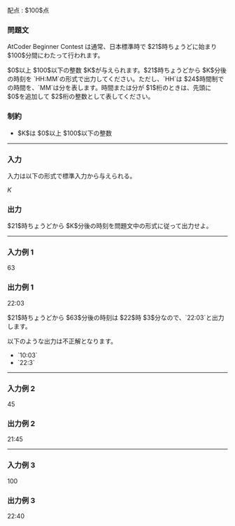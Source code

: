 
<div>

<span>

<span>

<p>
配点 : $100$点
</p>

<div>

<section>

### **問題文**

<p>
AtCoder Beginner Contest は通常、日本標準時で $21$時ちょうどに始まり $100$分間にわたって行われます。
</p>

<p>
$0$以上 $100$以下の整数 $K$が与えられます。$21$時ちょうどから $K$分後の時刻を `HH:MM`の形式で出力してください。ただし、`HH`は $24$時間制での時間を、`MM`は分を表します。時間または分が $1$桁のときは、先頭に $0$を追加して $2$桁の整数として表してください。
</p>

</section>

</div>

<div>

<section>

### **制約**

<ul>

<li>
$K$は $0$以上 $100$以下の整数
</li>

</ul>

</section>

</div>

---

<div>

<div>

<section>

### **入力**

<p>
入力は以下の形式で標準入力から与えられる。
</p>

<div>

$K$
</div>

</section>

</div>

<div>

<section>

### **出力**

<p>
$21$時ちょうどから $K$分後の時刻を問題文中の形式に従って出力せよ。
</p>

</section>

</div>

</div>

---

<div>

<section>

### **入力例 1**

<div>

63

</div>

</section>

</div>

<div>

<section>

### **出力例 1**

<div>

22:03

</div>

<p>
$21$時ちょうどから $63$分後の時刻は $22$時 $3$分なので、`22:03`と出力します。
</p>

<p>
以下のような出力は不正解となります。
</p>

<ul>

<li>
`10:03`
</li>

<li>
`22:3`
</li>

</ul>

</section>

</div>

---

<div>

<section>

### **入力例 2**

<div>

45

</div>

</section>

</div>

<div>

<section>

### **出力例 2**

<div>

21:45

</div>

</section>

</div>

---

<div>

<section>

### **入力例 3**

<div>

100

</div>

</section>

</div>

<div>

<section>

### **出力例 3**

<div>

22:40

</div>

</section>

</div>

</span>

</span>

</div>
